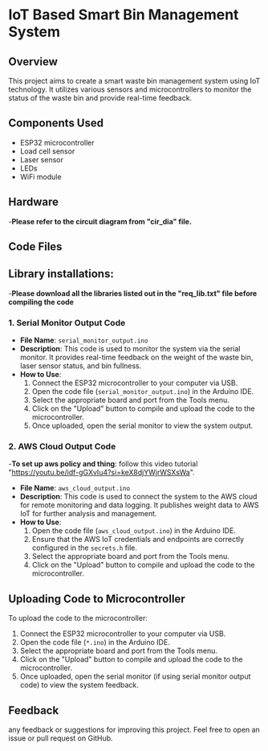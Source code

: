 # IoT Based Smart Bin Management System

## Overview
This project aims to create a smart waste bin management system using IoT technology. It utilizes various sensors and microcontrollers to monitor the status of the waste bin and provide real-time feedback.

## Components Used
- ESP32 microcontroller
- Load cell sensor
- Laser sensor
- LEDs
- WiFi module

## Hardware 
-**Please refer to the circuit diagram from "cir_dia" file.**

## Code Files

## Library installations:
-**Please download all the libraries listed out in the "req_lib.txt" file before compiling the code**

### 1. Serial Monitor Output Code
- **File Name**: `serial_monitor_output.ino`
- **Description**: This code is used to monitor the system via the serial monitor. It provides real-time feedback on the weight of the waste bin, laser sensor status, and bin fullness.
- **How to Use**:
  1. Connect the ESP32 microcontroller to your computer via USB.
  2. Open the code file (`serial_monitor_output.ino`) in the Arduino IDE.
  3. Select the appropriate board and port from the Tools menu.
  4. Click on the "Upload" button to compile and upload the code to the microcontroller.
  5. Once uploaded, open the serial monitor to view the system output.

### 2. AWS Cloud Output Code
-**To set up aws policy and thing**: follow this video tutorial "https://youtu.be/idf-gGXvIu4?si=keX8djYWjrWSXsWa".
- **File Name**: `aws_cloud_output.ino`
- **Description**: This code is used to connect the system to the AWS cloud for remote monitoring and data logging. It publishes weight data to AWS IoT for further analysis and management.
- **How to Use**:
  1. Open the code file (`aws_cloud_output.ino`) in the Arduino IDE.
  2. Ensure that the AWS IoT credentials and endpoints are correctly configured in the `secrets.h` file.
  3. Select the appropriate board and port from the Tools menu.
  4. Click on the "Upload" button to compile and upload the code to the microcontroller.

## Uploading Code to Microcontroller
To upload the code to the microcontroller:
1. Connect the ESP32 microcontroller to your computer via USB.
2. Open the code file (`*.ino`) in the Arduino IDE.
3. Select the appropriate board and port from the Tools menu.
4. Click on the "Upload" button to compile and upload the code to the microcontroller.
5. Once uploaded, open the serial monitor (if using serial monitor output code) to view the system feedback.

## Feedback
any feedback or suggestions for improving this project. Feel free to open an issue or pull request on GitHub.
